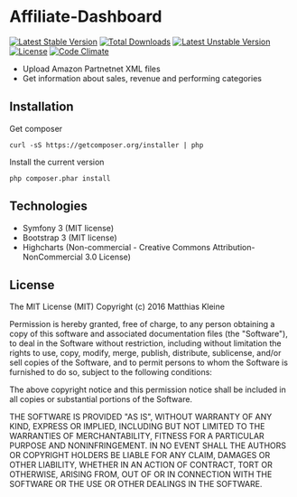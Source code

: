 Affiliate-Dashboard
===================

[![Latest Stable Version](https://poser.pugx.org/klein0r/affiliate.dashboard/v/stable)](https://packagist.org/packages/klein0r/affiliate.dashboard) [![Total Downloads](https://poser.pugx.org/klein0r/affiliate.dashboard/downloads)](https://packagist.org/packages/klein0r/affiliate.dashboard) [![Latest Unstable Version](https://poser.pugx.org/klein0r/affiliate.dashboard/v/unstable)](https://packagist.org/packages/klein0r/affiliate.dashboard) [![License](https://poser.pugx.org/klein0r/affiliate.dashboard/license)](https://packagist.org/packages/klein0r/affiliate.dashboard) [![Code Climate](https://codeclimate.com/github/klein0r/affiliate-dashboard/badges/gpa.svg)](https://codeclimate.com/github/klein0r/affiliate-dashboard)

- Upload Amazon Partnetnet XML files
- Get information about sales, revenue and performing categories

## Installation

Get composer

```
curl -sS https://getcomposer.org/installer | php
```

Install the current version

```
php composer.phar install
```

## Technologies

- Symfony 3 (MIT license)
- Bootstrap 3 (MIT license)
- Highcharts (Non-commercial - Creative Commons Attribution-NonCommercial 3.0 License)

## License

The MIT License (MIT)
Copyright (c) 2016 Matthias Kleine

Permission is hereby granted, free of charge, to any person obtaining a copy of this software and associated documentation files (the "Software"), to deal in the Software without restriction, including without limitation the rights to use, copy, modify, merge, publish, distribute, sublicense, and/or sell copies of the Software, and to permit persons to whom the Software is furnished to do so, subject to the following conditions:

The above copyright notice and this permission notice shall be included in all copies or substantial portions of the Software.

THE SOFTWARE IS PROVIDED "AS IS", WITHOUT WARRANTY OF ANY KIND, EXPRESS OR IMPLIED, INCLUDING BUT NOT LIMITED TO THE WARRANTIES OF MERCHANTABILITY, FITNESS FOR A PARTICULAR PURPOSE AND NONINFRINGEMENT. IN NO EVENT SHALL THE AUTHORS OR COPYRIGHT HOLDERS BE LIABLE FOR ANY CLAIM, DAMAGES OR OTHER LIABILITY, WHETHER IN AN ACTION OF CONTRACT, TORT OR OTHERWISE, ARISING FROM, OUT OF OR IN CONNECTION WITH THE SOFTWARE OR THE USE OR OTHER DEALINGS IN THE SOFTWARE.
